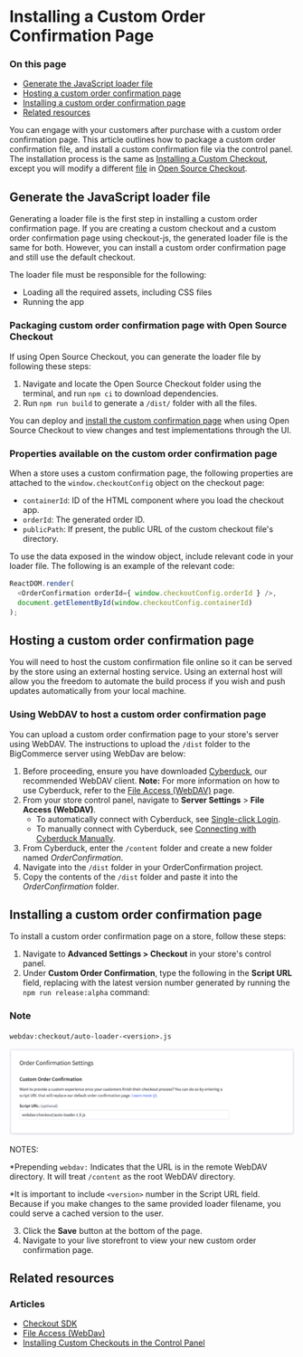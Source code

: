 # Installing a Custom Order Confirmation Page

<div class="otp" id="no-index">


### On this page

- [Generate the JavaScript loader file](#generate-the-javascript-loader-file)
- [Hosting a custom order confirmation page](#hosting-a-custom-order-confirmation-page)
- [Installing a custom order confirmation page](#installing-a-custom-order-confirmation-page)
- [Related resources](#related-resources)

</div>

You can engage with your customers after purchase with a custom order confirmation page. This article outlines how to package a custom order confirmation file, and install a custom confirmation file via the control panel.
The installation process is the same as [Installing a Custom Checkout](https://developer.bigcommerce.com/stencil-docs/customizing-checkout/installing-custom-checkouts), except you will modify a different [file](https://github.com/bigcommerce/checkout-js/blob/master/src/app/order/OrderConfirmation.tsx) in [Open Source Checkout](https://github.com/bigcommerce/checkout-js).

## Generate the JavaScript loader file
Generating a loader file is the first step in installing a custom order confirmation page. If you are creating a custom checkout and a custom order confirmation page using checkout-js, the generated loader file is the same for both. However, you can install a custom order confirmation page and still use the default checkout.

The loader file must be responsible for the following:

* Loading all the required assets, including CSS files
* Running the app

### Packaging custom order confirmation page with Open Source Checkout

If using Open Source Checkout, you can generate the loader file by following these steps:

1. Navigate and locate the Open Source Checkout folder using the terminal, and run `npm ci` to download dependencies.
2. Run `npm run build` to generate a `/dist/` folder with all the files.

You can deploy and [install the custom confirmation page](#installing-a-custom-order-confirmation-page) when using Open Source Checkout to view changes and test implementations through the UI.

### Properties available on the custom order confirmation page
When a store uses a custom confirmation page, the following properties are attached to the `window.checkoutConfig` object on the checkout page:

* `containerId`: ID of the HTML component where you load the checkout app.
* `orderId`: The generated order ID.
* `publicPath`: If present, the public URL of the custom checkout file's directory.


To use the data exposed in the window object, include relevant code in your loader file. The following is an example of the relevant code:

```js
ReactDOM.render(
  <OrderConfirmation orderId={ window.checkoutConfig.orderId } />,
  document.getElementById(window.checkoutConfig.containerId)
);
```

## Hosting a custom order confirmation page

You will need to host the custom confirmation file online so it can be served by the store using an external hosting service. Using an external host will allow you the freedom to automate the build process if you wish and push updates automatically from your local machine.

### Using WebDAV to host a custom order confirmation page

You can upload a custom order confirmation page to your store's server using WebDAV. The instructions to upload the `/dist` folder to the BigCommerce server using WebDav are below:

1. Before proceeding, ensure you have downloaded [Cyberduck](https://cyberduck.io/), our recommended WebDAV client.
**Note:**  For more information on how to use Cyberduck, refer to the [File Access (WebDAV)](https://support.bigcommerce.com/s/article/File-Access-WebDAV) page.
2. From your store control panel, navigate to **Server Settings** > **File Access (WebDAV)**.
    - To automatically connect with Cyberduck, see [Single-click Login](https://support.bigcommerce.com/s/article/File-Access-WebDAV#login).
    - To manually connect with Cyberduck, see [Connecting with Cyberduck Manually](https://support.bigcommerce.com/s/article/File-Access-WebDAV#manual).
3. From Cyberduck, enter the `/content` folder and create a new folder named *OrderConfirmation*.
4. Navigate into the `/dist` folder in your OrderConfirmation project.
5. Copy the contents of the `/dist` folder and paste it into the *OrderConfirmation* folder.

## Installing a custom order confirmation page  

To install a custom order confirmation page on a store, follow these steps:

1. Navigate to **Advanced Settings > Checkout** in your store's control panel.
2. Under **Custom Order Confirmation**, type the following in the **Script URL** field, replacing <version> with the latest version number generated by running the `npm run release:alpha` command:

<div class="HubBlock--callout">
<div class="CalloutBlock--info">
<div class="HubBlock-content">
  
 <!-- theme: info -->
### Note
  
`webdav:checkout/auto-loader-<version>.js` 
  
</div>
</div>
</div>

![order-confirmation-page](https://raw.githubusercontent.com/bigcommerce/dev-docs/master/assets/images/order-confirmation-page.png "Custom Order Confirmation Page")

NOTES:

*Prepending `webdav:` Indicates that the URL is in the remote WebDAV directory. It will treat `/content` as the root WebDAV directory.

*It is important to include `<version>` number in the Script URL field. Because if you make changes to the same provided loader filename, you could serve a cached version to the user.

3. Click the **Save** button at the bottom of the page.
4. Navigate to your live storefront to view your new custom order confirmation page.

## Related resources

### Articles
- [Checkout SDK](https://developer.bigcommerce.com/stencil-docs/customizing-checkout/checkout-sdk)
- [File Access (WebDav)](https://support.bigcommerce.com/s/article/File-Access-WebDAV)
- [Installing Custom Checkouts in the Control Panel](https://support.bigcommerce.com/s/blog-article/aAn4O000000CdFGSA0/installing-custom-checkouts-in-the-control-panel)
